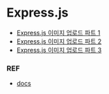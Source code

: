 # Express.js

* [Express.js 이미지 업로드 파트 1](./imgUploadPart1.md)
* [Express.js 이미지 업로드 파트 2](./imgUploadPart2.md)
* [Express.js 이미지 업로드 파트 3](./imgUploadPart3.md)

### REF
* [docs](https://expressjs.com/ko)